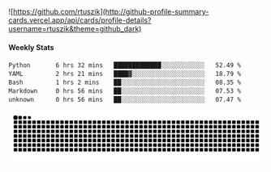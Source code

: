 ![https://github.com/rtuszik](http://github-profile-summary-cards.vercel.app/api/cards/profile-details?username=rtuszik&theme=github_dark)

#### Weekly Stats
<!--START_SECTION:waka-->

```txt
Python       6 hrs 32 mins   █████████████░░░░░░░░░░░░   52.49 %
YAML         2 hrs 21 mins   ████▓░░░░░░░░░░░░░░░░░░░░   18.79 %
Bash         1 hrs 2 mins    ██░░░░░░░░░░░░░░░░░░░░░░░   08.35 %
Markdown     0 hrs 56 mins   ██░░░░░░░░░░░░░░░░░░░░░░░   07.53 %
unknown      0 hrs 56 mins   ██░░░░░░░░░░░░░░░░░░░░░░░   07.47 %
```

<!--END_SECTION:waka-->

![](https://raw.githubusercontent.com/rtuszik/rtuszik/output/github-contribution-grid-snake-dark.svg)
